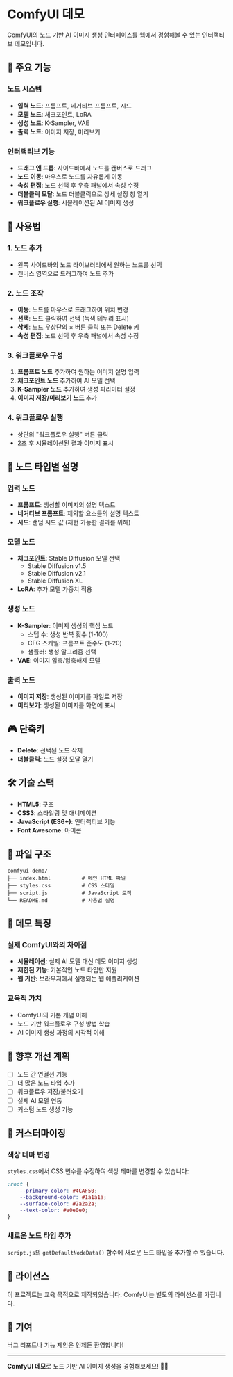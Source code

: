 # ComfyUI 데모

ComfyUI의 노드 기반 AI 이미지 생성 인터페이스를 웹에서 경험해볼 수 있는 인터랙티브 데모입니다.

## 🎯 주요 기능

### 노드 시스템
- **입력 노드**: 프롬프트, 네거티브 프롬프트, 시드
- **모델 노드**: 체크포인트, LoRA
- **생성 노드**: K-Sampler, VAE
- **출력 노드**: 이미지 저장, 미리보기

### 인터랙티브 기능
- **드래그 앤 드롭**: 사이드바에서 노드를 캔버스로 드래그
- **노드 이동**: 마우스로 노드를 자유롭게 이동
- **속성 편집**: 노드 선택 후 우측 패널에서 속성 수정
- **더블클릭 모달**: 노드 더블클릭으로 상세 설정 창 열기
- **워크플로우 실행**: 시뮬레이션된 AI 이미지 생성

## 🚀 사용법

### 1. 노드 추가
- 왼쪽 사이드바의 노드 라이브러리에서 원하는 노드를 선택
- 캔버스 영역으로 드래그하여 노드 추가

### 2. 노드 조작
- **이동**: 노드를 마우스로 드래그하여 위치 변경
- **선택**: 노드 클릭하여 선택 (녹색 테두리 표시)
- **삭제**: 노드 우상단의 × 버튼 클릭 또는 Delete 키
- **속성 편집**: 노드 선택 후 우측 패널에서 속성 수정

### 3. 워크플로우 구성
1. **프롬프트 노드** 추가하여 원하는 이미지 설명 입력
2. **체크포인트 노드** 추가하여 AI 모델 선택
3. **K-Sampler 노드** 추가하여 생성 파라미터 설정
4. **이미지 저장/미리보기 노드** 추가

### 4. 워크플로우 실행
- 상단의 "워크플로우 실행" 버튼 클릭
- 2초 후 시뮬레이션된 결과 이미지 표시

## 🎨 노드 타입별 설명

### 입력 노드
- **프롬프트**: 생성할 이미지의 설명 텍스트
- **네거티브 프롬프트**: 제외할 요소들의 설명 텍스트
- **시드**: 랜덤 시드 값 (재현 가능한 결과를 위해)

### 모델 노드
- **체크포인트**: Stable Diffusion 모델 선택
  - Stable Diffusion v1.5
  - Stable Diffusion v2.1
  - Stable Diffusion XL
- **LoRA**: 추가 모델 가중치 적용

### 생성 노드
- **K-Sampler**: 이미지 생성의 핵심 노드
  - 스텝 수: 생성 반복 횟수 (1-100)
  - CFG 스케일: 프롬프트 준수도 (1-20)
  - 샘플러: 생성 알고리즘 선택
- **VAE**: 이미지 압축/압축해제 모델

### 출력 노드
- **이미지 저장**: 생성된 이미지를 파일로 저장
- **미리보기**: 생성된 이미지를 화면에 표시

## 🎮 단축키

- **Delete**: 선택된 노드 삭제
- **더블클릭**: 노드 설정 모달 열기

## 🛠️ 기술 스택

- **HTML5**: 구조
- **CSS3**: 스타일링 및 애니메이션
- **JavaScript (ES6+)**: 인터랙티브 기능
- **Font Awesome**: 아이콘

## 📁 파일 구조

```
comfyui-demo/
├── index.html          # 메인 HTML 파일
├── styles.css          # CSS 스타일
├── script.js           # JavaScript 로직
└── README.md           # 사용법 설명
```

## 🎯 데모 특징

### 실제 ComfyUI와의 차이점
- **시뮬레이션**: 실제 AI 모델 대신 데모 이미지 생성
- **제한된 기능**: 기본적인 노드 타입만 지원
- **웹 기반**: 브라우저에서 실행되는 웹 애플리케이션

### 교육적 가치
- ComfyUI의 기본 개념 이해
- 노드 기반 워크플로우 구성 방법 학습
- AI 이미지 생성 과정의 시각적 이해

## 🔮 향후 개선 계획

- [ ] 노드 간 연결선 기능
- [ ] 더 많은 노드 타입 추가
- [ ] 워크플로우 저장/불러오기
- [ ] 실제 AI 모델 연동
- [ ] 커스텀 노드 생성 기능

## 🎨 커스터마이징

### 색상 테마 변경
`styles.css`에서 CSS 변수를 수정하여 색상 테마를 변경할 수 있습니다:

```css
:root {
    --primary-color: #4CAF50;
    --background-color: #1a1a1a;
    --surface-color: #2a2a2a;
    --text-color: #e0e0e0;
}
```

### 새로운 노드 타입 추가
`script.js`의 `getDefaultNodeData()` 함수에 새로운 노드 타입을 추가할 수 있습니다.

## 📝 라이선스

이 프로젝트는 교육 목적으로 제작되었습니다. ComfyUI는 별도의 라이선스를 가집니다.

## 🤝 기여

버그 리포트나 기능 제안은 언제든 환영합니다!

---

**ComfyUI 데모**로 노드 기반 AI 이미지 생성을 경험해보세요! 🎨✨ 